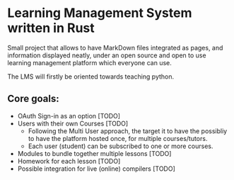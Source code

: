 # Learning Management System written in Rust

Small project that allows to have MarkDown files integrated as pages, and information displayed neatly, under an open source and open to use learning management platform which everyone can use. 

The LMS will firstly be oriented towards teaching python.

## Core goals:

* OAuth Sign-in as an option [TODO]
* Users with their own Courses [TODO]
    * Following the Multi User approach, the target it to have the possibliy to have the platform hosted once, for multiple courses/tutors.
    * Each user (student) can be subscribed to one or more courses.
* Modules to bundle together multiple lessons [TODO]
* Homework for each lesson [TODO]
* Possible integration for live (online) compilers [TODO]